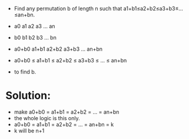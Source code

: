 

- Find any permutation b of length n such that a1+b1≤a2+b2≤a3+b3≤…≤an+bn.

- a0 a1 a2 a3 ... an
- b0 b1 b2 b3 ... bn
- a0+b0 a1+b1 a2+b2 a3+b3 ... an+bn
- a0+b0 ≤ a1+b1 ≤ a2+b2 ≤ a3+b3 ≤ ... ≤ an+bn

- to find b.

# Solution:
- make a0+b0 = a1+b1 = a2+b2 = ... = an+bn
- the whole logic is this only.
- a0+b0 = a1+b1 = a2+b2 = ... = an+bn = k
- k will be n+1